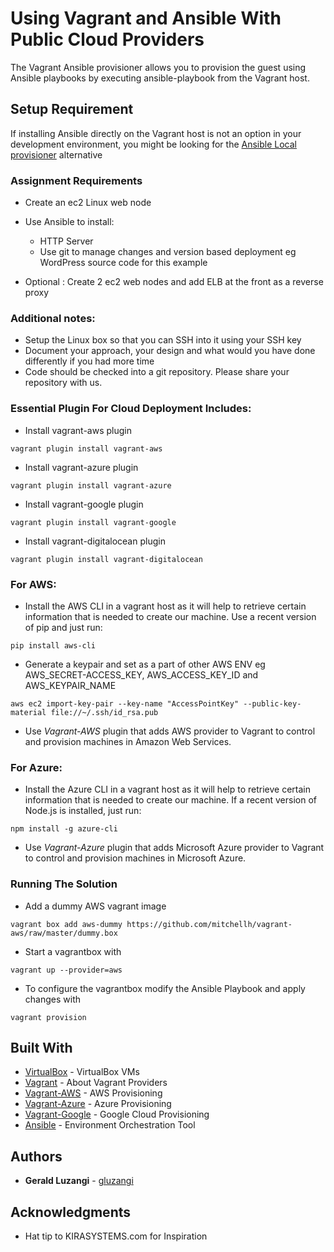 # Using Vagrant and Ansible With Public Cloud Providers

The Vagrant Ansible provisioner allows you to provision the guest using Ansible playbooks by executing ansible-playbook from the Vagrant host.

## Setup Requirement
If installing Ansible directly on the Vagrant host is not an option in your development environment, you might be looking for the [Ansible Local provisioner](https://www.vagrantup.com/docs/provisioning/ansible_local.html) alternative

### Assignment Requirements

- Create an ec2 Linux web node

- Use Ansible to install:
    - HTTP Server
    - Use git to manage changes and version based deployment eg WordPress source code for this example
- Optional : Create 2 ec2 web nodes and add ELB at the front as a reverse proxy

### Additional notes:

- Setup the Linux box so that you can SSH into it using your SSH key
- Document your approach, your design and what would you have done differently if you had more time
- Code should be checked into a git repository. Please share your repository with us.


### Essential Plugin For Cloud Deployment Includes:

- Install vagrant-aws plugin 
```
vagrant plugin install vagrant-aws
```
- Install vagrant-azure plugin 
```
vagrant plugin install vagrant-azure
```
- Install vagrant-google plugin 
```
vagrant plugin install vagrant-google
```
- Install vagrant-digitalocean plugin 
```
vagrant plugin install vagrant-digitalocean
```

### For AWS:

- Install the AWS CLI in a vagrant host as it will help to retrieve certain information that is needed to create our machine. Use a recent version of pip and just run:
```
pip install aws-cli
```

- Generate a keypair and set as a part of other AWS ENV eg AWS_SECRET-ACCESS_KEY, AWS_ACCESS_KEY_ID and AWS_KEYPAIR_NAME
```
aws ec2 import-key-pair --key-name "AccessPointKey" --public-key-material file://~/.ssh/id_rsa.pub
```

- Use *Vagrant-AWS* plugin that adds AWS provider to Vagrant to control and provision machines in Amazon Web Services.

### For Azure:

- Install the Azure CLI in a vagrant host as it will help to retrieve certain information that is needed to create our machine. If a recent version of Node.js is installed, just run:
```
npm install -g azure-cli
```

- Use *Vagrant-Azure* plugin that adds Microsoft Azure provider to Vagrant to control and provision machines in Microsoft Azure.

### Running The Solution

- Add a dummy AWS vagrant image
```
vagrant box add aws-dummy https://github.com/mitchellh/vagrant-aws/raw/master/dummy.box
```

- Start a vagrantbox with
```
vagrant up --provider=aws
```

- To configure the vagrantbox modify the Ansible Playbook and apply changes with
```
vagrant provision
```

## Built With

* [VirtualBox](https://www.virtualbox.org/) - VirtualBox VMs
* [Vagrant](https://www.vagrantup.com/intro/getting-started/providers.html) - About Vagrant Providers
* [Vagrant-AWS](https://github.com/mitchellh/vagrant-aws) - AWS Provisioning
* [Vagrant-Azure](https://github.com/Azure/vagrant-azure) - Azure Provisioning
* [Vagrant-Google](https://github.com/mitchellh/vagrant-google) - Google Cloud Provisioning
* [Ansible](https://docs.ansible.com/ansible/latest/scenario_guides/guide_aws.html) - Environment Orchestration Tool

## Authors

* **Gerald Luzangi** - [gluzangi](https://github.com/gluzangi)


## Acknowledgments

* Hat tip to KIRASYSTEMS.com for Inspiration
